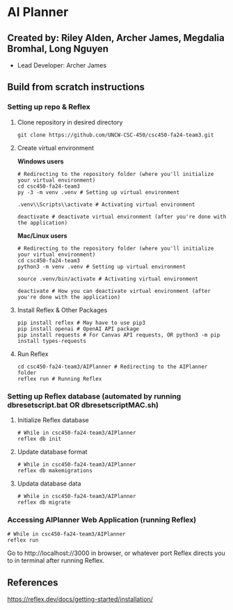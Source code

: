 # AI Planner
## Created by: Riley Alden, Archer James, Megdalia Bromhal, Long Nguyen
- Lead Developer: Archer James

## Build from scratch instructions

### Setting up repo & Reflex
1. Clone repository in desired directory
   ```
   git clone https://github.com/UNCW-CSC-450/csc450-fa24-team3.git
   ```
   
2. Create virtual environment

   **Windows users**

     ```
     # Redirecting to the repository folder (where you'll initialize your virtual environment)
     cd csc450-fa24-team3 
     py -3 -m venv .venv # Setting up virtual environment
     ```
     ```
     .venv\\Scripts\\activate # Activating virtual environment
     ```
     ```
     deactivate # deactivate virtual environment (after you're done with the application)
     ```
   **Mac/Linux users**
     ```
     # Redirecting to the repository folder (where you'll initialize your virtual environment)
     cd csc450-fa24-team3 
     python3 -m venv .venv # Setting up virtual environment
     ```
     ```
     source .venv/bin/activate # Activating virtual environment
     ```
     ```
     deactivate # How you can deactivate virtual environment (after you're done with the application)
     ```
     
3. Install Reflex & Other Packages
   ```
   pip install reflex # May have to use pip3
   pip install openai # OpenAI API package
   pip install requests # For Canvas API requests, OR python3 -m pip install types-requests
   ```
   
4. Run Reflex
   ```
   cd csc450-fa24-team3/AIPlanner # Redirecting to the AIPlanner folder
   reflex run # Running Reflex
   ```

### Setting up Reflex database (automated by running dbresetscript.bat OR dbresetscriptMAC.sh)

1. Initialize Reflex database

   ```
   # While in csc450-fa24-team3/AIPlanner
   reflex db init
   ```

2. Update database format

   ```
   # While in csc450-fa24-team3/AIPlanner
   reflex db makemigrations
   ```

3. Updata database data

   ```
   # While in csc450-fa24-team3/AIPlanner
   reflex db migrate
   ```

### Accessing AIPlanner Web Application (running Reflex)

   ```
   # While in csc450-fa24-team3/AIPlanner
   reflex run
   ```
  Go to http://localhost://3000 in browser, or whatever port Reflex directs you to in terminal after running Reflex.


## References
https://reflex.dev/docs/getting-started/installation/
